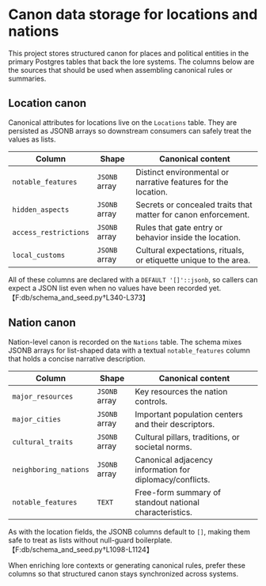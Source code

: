 # Canon data storage for locations and nations

This project stores structured canon for places and political entities in the
primary Postgres tables that back the lore systems. The columns below are the
sources that should be used when assembling canonical rules or summaries.

## Location canon

Canonical attributes for locations live on the `Locations` table. They are
persisted as JSONB arrays so downstream consumers can safely treat the values
as lists.

| Column | Shape | Canonical content |
| --- | --- | --- |
| `notable_features` | `JSONB` array | Distinct environmental or narrative features for the location. |
| `hidden_aspects` | `JSONB` array | Secrets or concealed traits that matter for canon enforcement. |
| `access_restrictions` | `JSONB` array | Rules that gate entry or behavior inside the location. |
| `local_customs` | `JSONB` array | Cultural expectations, rituals, or etiquette unique to the area. |

All of these columns are declared with a `DEFAULT '[]'::jsonb`, so callers can
expect a JSON list even when no values have been recorded yet.【F:db/schema_and_seed.py†L340-L373】

## Nation canon

Nation-level canon is recorded on the `Nations` table. The schema mixes JSONB
arrays for list-shaped data with a textual `notable_features` column that holds
a concise narrative description.

| Column | Shape | Canonical content |
| --- | --- | --- |
| `major_resources` | `JSONB` array | Key resources the nation controls. |
| `major_cities` | `JSONB` array | Important population centers and their descriptors. |
| `cultural_traits` | `JSONB` array | Cultural pillars, traditions, or societal norms. |
| `neighboring_nations` | `JSONB` array | Canonical adjacency information for diplomacy/conflicts. |
| `notable_features` | `TEXT` | Free-form summary of standout national characteristics. |

As with the location fields, the JSONB columns default to `[]`, making them
safe to treat as lists without null-guard boilerplate.【F:db/schema_and_seed.py†L1098-L1124】

When enriching lore contexts or generating canonical rules, prefer these columns
so that structured canon stays synchronized across systems.
